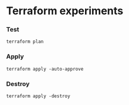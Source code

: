 # Terraform experiments

### Test
    terraform plan
### Apply
    terraform apply -auto-approve
### Destroy
    terraform apply -destroy
